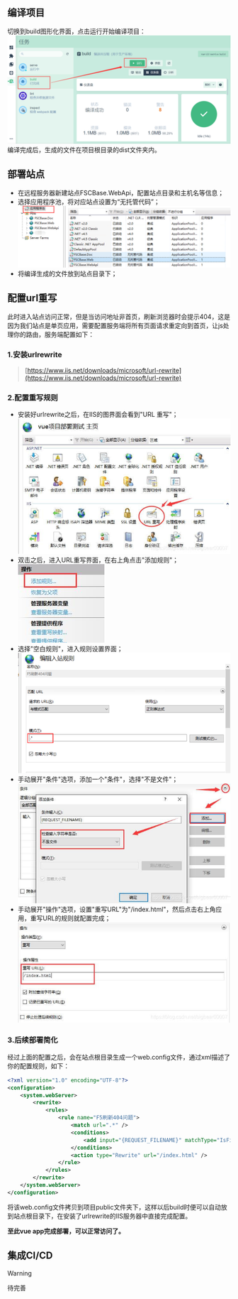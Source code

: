 ## 编译项目
切换到build图形化界面，点击运行开始编译项目：
![编译项目](../_media/web/编译项目.png)<br/>
编译完成后，生成的文件在项目根目录的dist文件夹内。

## 部署站点
* 在远程服务器新建站点FSCBase.WebApi，配置站点目录和主机名等信息；
* 选择应用程序池，将对应站点设置为“无托管代码”；<br/>
![站点图片](../_media/web/站点图片.png)
* 将编译生成的文件放到站点目录下；

## 配置url重写
此时进入站点访问正常，但是当访问地址非首页，刷新浏览器时会提示404，这是因为我们站点是单页应用，需要配置服务端将所有页面请求重定向到首页，让js处理你的路由，服务端配置如下：
### 1.安装urlrewrite
>[https://www.iis.net/downloads/microsoft/url-rewrite](https://www.iis.net/downloads/microsoft/url-rewrite)
### 2.配置重写规则
* 安装好urlrewrite之后，在IIS的图界面会看到"URL 重写"；<br/>
![配置重写规则1](../_media/web/配置重写规则1.jpg)
* 双击之后，进入URL重写界面，在右上角点击"添加规则"；<br/>
![配置重写规则2](../_media/web/配置重写规则2.jpg)
* 选择"空白规则"，进入规则设置界面；<br/>
![配置重写规则3](../_media/web/配置重写规则3.png)
* 手动展开"条件"选项，添加一个"条件"，选择"不是文件"；<br/>
![配置重写规则4](../_media/web/配置重写规则4.jpg)
* 手动展开"操作"选项，设置"重写URL"为"/index.html"，然后点击右上角应用，重写URL的规则就配置完成；<br/>
![配置重写规则5](../_media/web/配置重写规则5.jpg)
### 3.后续部署简化
经过上面的配置之后，会在站点根目录生成一个web.config文件，通过xml描述了你的配置规则，如下：
```xml
<?xml version="1.0" encoding="UTF-8"?>
<configuration>
    <system.webServer>
        <rewrite>
            <rules>
                <rule name="F5刷新404问题">
                    <match url=".*" />
                    <conditions>
                        <add input="{REQUEST_FILENAME}" matchType="IsFile" negate="true" />
                    </conditions>
                    <action type="Rewrite" url="/index.html" />
                </rule>
            </rules>
        </rewrite>
    </system.webServer>
</configuration>
```

将该web.config文件拷贝到项目public文件夹下，这样以后build时便可以自动放到站点根目录下，在安装了urlrewrite的IIS服务器中直接完成配置。 

**至此vue app完成部署，可以正常访问了。**

## 集成CI/CD
> [!WARNING]
> 待完善
